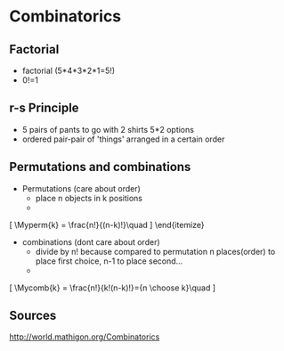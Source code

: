 # Combinatorics

## Factorial

* factorial (5\*4\*3\*2\*1=5!) 
* 0!=1

## r-s Principle

* 5 pairs of pants to go with 2 shirts 5*2 options
* ordered pair-pair of 'things' arranged in a certain order

## Permutations and combinations

* Permutations (care about order)
  * place n objects in k positions
  * 
\[
\Myperm{k} = \frac{n!}{(n-k)!}\quad
\]
\end{itemize}
* combinations (dont care about order)
  * divide by n! because compared to permutation n places(order) to place first choice, n-1 to place second...
  *  
\[
\Mycomb{k} = \frac{n!}{k!(n-k)!}={n \choose k}\quad
\]



## Sources

http://world.mathigon.org/Combinatorics

